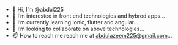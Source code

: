 - 👋 Hi, I’m @abdul225
- 👀 I’m interested in front end technologies and hybrod apps...
- 🌱 I’m currently learning ionic, flutter and angular...
- 💞️ I’m looking to collaborate on above technologies...
- 📫 How to reach me reach me at abdulazeem225@gmail.com...

<!---
abdul225/abdul225 is a ✨ special ✨ repository because its `README.md` (this file) appears on your GitHub profile.
You can click the Preview link to take a look at your changes.
--->
